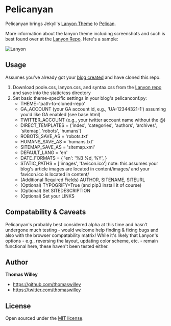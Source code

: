 # Pelicanyan

Pelicanyan brings Jekyll's [Lanyon
Theme](https://github.com/poole/lanyon/) to
[Pelican](http://github.com/getpelican).

More information about the lanyon theme including screenshots and such
is best found over at the [Lanyon
Repo](https://github.com/poole/lanyon/). Here's a sample:

![Lanyon](https://f.cloud.github.com/assets/98681/1825266/be03f014-71b0-11e3-9539-876e61530e24.png)

## Usage

Assumes you've already got your [blog
created](http://docs.getpelican.com/en/3.5.0/quickstart.html) and have
cloned this repo.

1. Download poole.css, lanyon.css, and syntax.css from the [Lanyon
   repo](https://github.com/poole/lanyon/tree/master/public/css) and save into the static/css directory
2. Set basic theme-specific settings in your blog's pelicanconf.py:
    - THEME='path-to-cloned-repo'
    - GA_ACCOUNT (your GA account id, e.g., 'UA-12344321-1') assuming
    you'd like GA enabled (see base.html)
    - TWITTER_ACCOUNT (e.g., your twitter account name without the @)
    - DIRECT_TEMPLATES = ('index', 'categories', 'authors', 'archives',
      'sitemap', 'robots', 'humans')
    - ROBOTS_SAVE_AS = 'robots.txt'
    - HUMANS_SAVE_AS = 'humans.txt'
    - SITEMAP_SAVE_AS = 'sitemap.xml'
    - DEFAULT_LANG = 'en'
    - DATE_FORMATS = { 'en': '%B %d, %Y', }
    - STATIC_PATHS = ['images', 'favicon.ico'] note: this assumes your
    blog's article images are located in content/images/ and your favicon.ico is located in content/
    - (Additional Required Fields) AUTHOR, SITENAME, SITEURL
    - (Optional) TYPOGRIFY=True (and pip3 install it of course)
    - (Optional) Set SITEDESCRIPTION
    - (Optional) Set your LINKS

## Compatability & Caveats

Pelicanyan's probably best considered alpha at this time and hasn't
undergone much testing - would welcome help finding & fixing bugs and
also with the browser compatability matrix! While it's likely that
Lanyon's options - e.g., reversing the layout, updating color scheme,
etc. - remain functional here, these haven't been tested either.

## Author

**Thomas Willey**
- <https://github.com/thomaswilley>
- <https://twitter.com/thomaswilley>

## License

Open sourced under the [MIT license](LICENSE).
